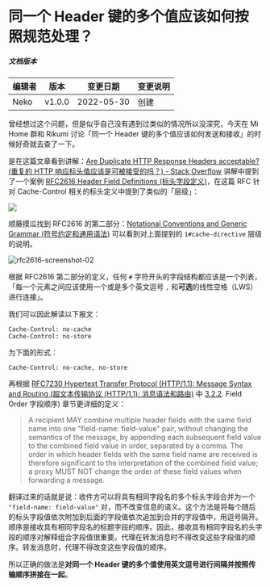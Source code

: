 # 同一个 Header 键的多个值应该如何按照规范处理？

##### 文档版本

| 编辑者 | 版本 | 变更日期 | 变更说明 |
| ----- | --- | ------- | ------- |
| Neko | v1.0.0 | 2022-05-30 | 创建 |

曾经想过这个问题，但是似乎自己没有遇到过类似的情况所以没深究，今天在 Mi Home 群和 Rikumi 讨论「同一个 Header 键的多个值应该如何发送和接收」的时候好奇就去查了一下。

是在这篇文章看到讲解：[Are Duplicate HTTP Response Headers acceptable? (重复的 HTTP 响应标头值应该是可被接受的吗？) - Stack Overflow](https://stackoverflow.com/questions/4371328/are-duplicate-http-response-headers-acceptable)
讲解中提到了一个案例 [RFC2616 Header Field Definitions (标头字段定义)](https://www.w3.org/Protocols/rfc2616/rfc2616-sec14.html#sec14.9)，在这篇 RFC 针对 Cache-Control 相关的标头定义中提到了类似的「层级」：

![](rfc2616-screenshot-01.png)

顺藤摸瓜找到 RFC2616 的第二部分：[Notational Conventions and Generic Grammar (符号约定和通用语法)](https://www.w3.org/Protocols/rfc2616/rfc2616-sec2.html#sec2) 可以看到对上面提到的 `1#cache-directive` 层级的说明。

![rfc2616-screenshot-02](rfc2616-screenshot-02.png)

根据 RFC2616 第二部分的定义，任何 `#` 字符开头的字段结构都应该是一个列表，「每一个元素之间应该使用一个或是多个英文逗号 `,` 和**可选**的线性空格（LWS）进行连接」。

我们可以因此解读以下报文：

```
Cache-Control: no-cache
Cache-Control: no-store
```

为下面的形式：

```
Cache-Control: no-cache, no-store
```

再根据 [RFC7230 Hypertext Transfer Protocol (HTTP/1.1): Message Syntax and Routing (超文本传输协议 (HTTP/1.1): 消息语法和路由)](https://datatracker.ietf.org/doc/html/rfc7230#section-3.2.2) 中 [3.2.2](https://datatracker.ietf.org/doc/html/rfc7230#section-3.2.2).  Field Order 字段顺序) 章节更详细的定义：

>  A recipient MAY combine multiple header fields with the same field
   name into one "field-name: field-value" pair, without changing the
   semantics of the message, by appending each subsequent field value to
   the combined field value in order, separated by a comma.  The order
   in which header fields with the same field name are received is
   therefore significant to the interpretation of the combined field
   value; a proxy MUST NOT change the order of these field values when
   forwarding a message.

翻译过来的话就是说：收件方可以将具有相同字段名的多个标头字段合并为一个 `"field-name: field-value"` 对，而不改变信息的语义。这个方法是将每个随后的标头字段值依次附加到后面的字段值依次追加到合并的字段值中，用逗号隔开。顺序是接收具有相同字段名的标题字段的顺序。因此，接收具有相同字段名的头字段的顺序对解释组合字段值很重要。代理在转发消息时不得改变这些字段值的顺序。转发消息时，代理不得改变这些字段值的顺序。

所以正确的做法是**对同一个 Header 键的多个值使用英文逗号进行间隔并按照传输顺序拼接在一起**。